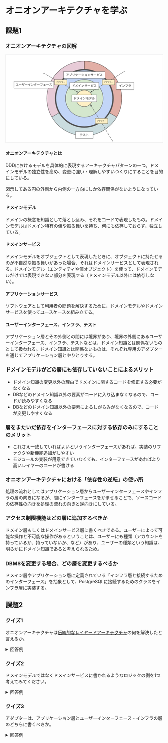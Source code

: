 # オニオンアーキテクチャを学ぶ

## 課題1

### オニオンアーキテクチャの図解

![オニオンアーキテクチャ](./onion-architecture.png)

#### オニオンアーキテクチャとは

DDDにおけるモデルを具体的に表現するアーキテクチャパターンの一つ。ドメインモデルの独立性を高め、変更に強い・理解しやすいつくりにすることを目的にしている。

図示してある円の外側から内側の一方向にしか依存関係がないようになっている。

#### ドメインモデル

ドメインの概念を知識として落とし込み、それをコードで表現したもの。ドメインモデルはドメイン特有の値や振る舞いを持ち、何にも依存しておらず、独立している。

#### ドメインサービス

ドメインモデルをオブジェクトとして表現したときに、オブジェクトに持たせるのが不自然な振る舞いがあった場合、それはドメインサービスとして表現される。ドメインモデル（エンティティや値オブジェクト）を使って、ドメインモデルだけでは表現できない部分を表現する（ドメインモデル以外には依存しない）。

#### アプリケーションサービス

ソフトウェアとして利用者の問題を解決するために、ドメインモデルやドメインサービスを使ってユースケースを組み立てる。

#### ユーザーインターフェース、インフラ、テスト

アプリケーション層とその外側との間には境界があり、境界の外側にあるユーザーインターフェース、インフラ、テストなどは、ドメイン知識とは関係ないものとして扱われる。ドメイン知識とは関係ないものは、それぞれ専用のアダプターを通じてアプリケーション層とやりとりする。

### ドメインモデルがどの層にも依存していないことによるメリット

- ドメイン知識の変更以外の理由でドメインに関するコードを修正する必要がなくなる
- DBなどのドメイン知識以外の要素がコードに入り込まなくなるので、コードが読みやすくなる
- DBなどのドメイン知識以外の要素によるしがらみがなくなるので、コードが変更しやすくなる

### 層をまたいだ依存をインターフェースに対する依存のみにすることのメリット

- これさえ一致していればよいというインターフェースがあれば、実装のリファクタや新機能追加がしやすい
- モジュールの実装が用意できていなくても、インターフェースがあればより高いレイヤーのコードが書ける

### オニオンアーキテクチャにおける「依存性の逆転」の使い所

処理の流れとしてはアプリケーション層からユーザーインターフェースやインフラの層の向きになるが、間にインターフェースをかませることで、ソースコードの依存性の向きを処理の流れの向きと逆向きにしている。

### アクセス制限機能はどの層に追加するべきか

ドメイン層もしくはドメインサービス層に書くべきである。ユーザーによって可能な操作と不可能な操作があるということは、ユーザーにも種類（アカウントを持っているか、持っていないか、など）があり、ユーザーの種類という知識は、明らかにドメイン知識であると考えられるため。

### DBMSを変更する場合、どの層を変更するべきか

ドメイン層やアプリケーション層に定義されている「インフラ層と接続するためのインターフェース」を抽象として、PostgreSQLに接続するためのクラスをインフラ層に実装する。

## 課題2

### クイズ1

オニオンアーキテクチャは[伝統的なレイヤードアーキテクチャ](https://qiita.com/kichion/items/aca19765cb16e7e65946)の何を解決したと言えるか。

<details>
  <summary>回答例</summary>

  ドメイン層がインフラ層の変更による影響を受けなくなった。
</details>

### クイズ2

ドメインモデルではなくドメインサービスに書かれるようなロジックの例を1つ考えてみてください。

<details>
  <summary>回答例</summary>

  重複が許されないユーザーの要素があるシステムにおいて、作成しようとしているユーザーが他と重複していないことを確認する処理。
  Userクラスに重複確認のメソッド`isExists`などを用意したとしても、`user.isExists(user)`のように、ユーザー自身に重複を確認するという違和感のある処理になってしまう、`UserService`のようなユーザーのドメインサービスを用意して、そのクラスに`isExists`をもたせるとよい。
</details>

### クイズ3

アダプターは、アプリケーション層とユーザーインターフェース・インフラの層のどちらに書くべきか。

<details>
  <summary>回答例</summary>

  ユーザーインターフェース・インフラの層。
<details>
